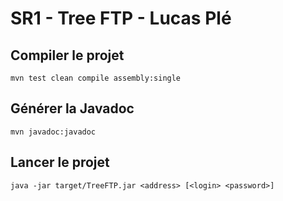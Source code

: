 # SR1 - Tree FTP - Lucas Plé

## Compiler le projet 
```
mvn test clean compile assembly:single
```

## Générer la Javadoc
```
mvn javadoc:javadoc
```

## Lancer le projet 
```
java -jar target/TreeFTP.jar <address> [<login> <password>]
```